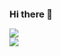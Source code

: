 ### Hi there 👋

<picture>
<source 
  srcset="https://github-readme-stats.vercel.app/api?username=Harper-Ge&show_icons=true&theme=dark"
  media="(prefers-color-scheme: dark)"
/>
<source
  srcset="https://github-readme-stats.vercel.app/api?username=Harper-Ge&show_icons=true"
  media="(prefers-color-scheme: light), (prefers-color-scheme: no-preference)"
/>
<img src="https://github-readme-stats.vercel.app/api?username=Harper-Ge&show_icons=true" />
</picture>

<div>
<img src="https://github-readme-stats.vercel.app/api/top-langs/?username=Harper-Ge&hide_progress=true" />
</div>
